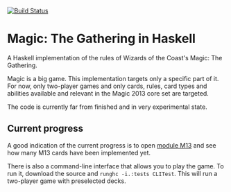 [![Build Status](https://secure.travis-ci.org/MedeaMelana/Magic.png?branch=master)](https://travis-ci.org/MedeaMelana/Magic)

# Magic: The Gathering in Haskell

A Haskell implementation of the rules of Wizards of the Coast's Magic: The
Gathering.

Magic is a big game. This implementation targets only a specific part of it.
For now, only two-player games and only cards, rules, card types and abilities
available and relevant in the Magic 2013 core set are targeted.

The code is currently far from finished and in very experimental state.

## Current progress

A good indication of the current progress is to open [module M13](/Magic-Cards/src/Magic/M13.hs) and see how many M13 cards have been implemented yet.

There is also a command-line interface that allows you to play the game. To run it, download the source and `runghc -i.:tests CLITest`. This will run a two-player game with preselected decks.
